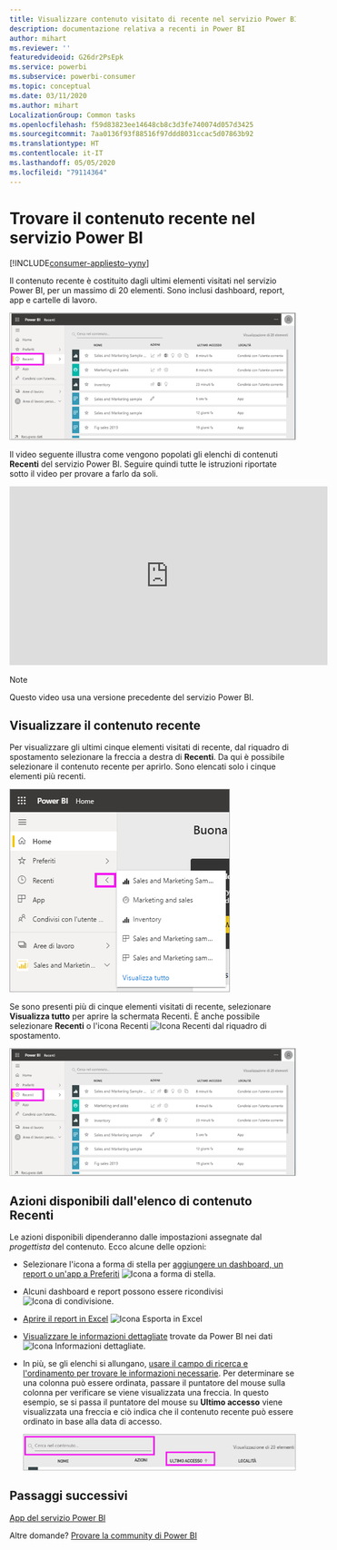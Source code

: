 ```yaml
---
title: Visualizzare contenuto visitato di recente nel servizio Power BI
description: documentazione relativa a recenti in Power BI
author: mihart
ms.reviewer: ''
featuredvideoid: G26dr2PsEpk
ms.service: powerbi
ms.subservice: powerbi-consumer
ms.topic: conceptual
ms.date: 03/11/2020
ms.author: mihart
LocalizationGroup: Common tasks
ms.openlocfilehash: f59d83823ee14648cb8c3d3fe740074d057d3425
ms.sourcegitcommit: 7aa0136f93f88516f97ddd8031ccac5d07863b92
ms.translationtype: HT
ms.contentlocale: it-IT
ms.lasthandoff: 05/05/2020
ms.locfileid: "79114364"
---
```

# <a name="recent-content-in-the-power-bi-service"></a>Trovare il contenuto **recente** nel servizio Power BI

[!INCLUDE[consumer-appliesto-yyny](../includes/consumer-appliesto-yyny.md)]

Il contenuto recente è costituito dagli ultimi elementi visitati nel servizio Power BI, per un massimo di 20 elementi.  Sono inclusi dashboard, report, app e cartelle di lavoro.

![Finestra del contenuto recente](./media/end-user-recent/power-bi-recent.png)

Il video seguente illustra come vengono popolati gli elenchi di contenuti **Recenti** del servizio Power BI. Seguire quindi tutte le istruzioni riportate sotto il video per provare a farlo da soli.

<iframe width="560" height="315" src="https://www.youtube.com/embed/G26dr2PsEpk" frameborder="0" allowfullscreen></iframe>

> [!NOTE]
> Questo video usa una versione precedente del servizio Power BI.

## <a name="display-recent-content"></a>Visualizzare il contenuto recente
Per visualizzare gli ultimi cinque elementi visitati di recente, dal riquadro di spostamento selezionare la freccia a destra di **Recenti**.  Da qui è possibile selezionare il contenuto recente per aprirlo. Sono elencati solo i cinque elementi più recenti.

![Riquadro a comparsa del contenuto recente](./media/end-user-recent/power-bi-recent-flyout.png)

Se sono presenti più di cinque elementi visitati di recente, selezionare **Visualizza tutto** per aprire la schermata Recenti. È anche possibile selezionare **Recenti** o l'icona Recenti ![Icona Recenti](./media/end-user-recent/power-bi-icon.png) dal riquadro di spostamento.

![Visualizzare tutto il contenuto recente](./media/end-user-recent/power-bi-recent.png)

## <a name="actions-available-from-the-recent-content-list"></a>Azioni disponibili dall'elenco di contenuto **Recenti**
Le azioni disponibili dipenderanno dalle impostazioni assegnate dal *progettista* del contenuto. Ecco alcune delle opzioni:
* Selezionare l'icona a forma di stella per [aggiungere un dashboard, un report o un'app a Preferiti](end-user-favorite.md) ![Icona a forma di stella](./media/end-user-shared-with-me/power-bi-star-icon.png).
* Alcuni dashboard e report possono essere ricondivisi  ![Icona di condivisione](./media/end-user-shared-with-me/power-bi-share-icon-new.png).
* [Aprire il report in Excel](end-user-export.md) ![Icona Esporta in Excel](./media/end-user-shared-with-me/power-bi-excel.png) 
* [Visualizzare le informazioni dettagliate](end-user-insights.md) trovate da Power BI nei dati ![Icona Informazioni dettagliate](./media/end-user-shared-with-me/power-bi-insights.png).
* In più, se gli elenchi si allungano, [usare il campo di ricerca e l'ordinamento per trovare le informazioni necessarie](end-user-search-sort.md). Per determinare se una colonna può essere ordinata, passare il puntatore del mouse sulla colonna per verificare se viene visualizzata una freccia. In questo esempio, se si passa il puntatore del mouse su **Ultimo accesso** viene visualizzata una freccia e ciò indica che il contenuto recente può essere ordinato in base alla data di accesso. 

    ![Ordinare tutto il contenuto recente](./media/end-user-recent/power-bi-recent-sort.png)


## <a name="next-steps"></a>Passaggi successivi
[App del servizio Power BI](end-user-apps.md)

Altre domande? [Provare la community di Power BI](https://community.powerbi.com/)

